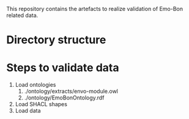 This repository contains the artefacts to realize validation of Emo-Bon related data.

# Directory structure

# Steps to validate data
1. Load ontologies
   1. ./ontology/extracts/envo-module.owl
   2. ./ontology/EmoBonOntology.rdf
2. Load SHACL shapes
3. Load data
